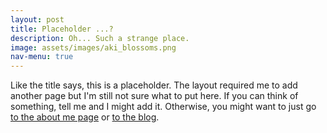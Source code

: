 ```yaml
---
layout: post
title: Placeholder ...?
description: Oh... Such a strange place.
image: assets/images/aki_blossoms.png
nav-menu: true
---
```

<script src="/assets/js/aes.js"></script>
<div id="hints">
Like the title says, this is a placeholder. The layout required me to add another page but I'm still not sure what to put here. If you can think of something, tell me and I might add it. Otherwise, you might want to just go <a href="/landing.html">to the about me page</a> or <a href="/all_posts.html">to the blog</a>.
</div>

<script>
const alpha = "U2FsdGVkX1/i8upe8yVcMImDkoMTR5nkwCH2/XLtOdU7TEPXC/dtaRXY3+9gazvGGCU0Q4mi8whh8eHn0IZOR1oqQmXG5SErv6N9nYVQGbcEIDcin7tNnp4apI9UEH3MetilPzTldy/NOSGW0Cbr74SgsOCwINNvAvD1Gi3ig2I8Vy3W8c2HWIbxnk7aclnzw9lv3qzmLSXuIR+87foh6J/kfrfZ9UCmGQMh8WrPphuxq3IgJD1zLw+xfxv79bHcDturaOw3y/rqtG7Cf967VFjMWVzXBZ1R76qxR+wA6lbBjn+PzBPPWKDnMY8ld/20ruRHHu8sgHHK1HhNty2Rdy5knMTs6sPx0DymGplJ1bQ=";
const omega = "U2FsdGVkX1+vefL4n379/ISZR3vtJ7vgbJHaSD+8dZge1lOo+7LBxkmry32ssT4dqoOPfQu/5Wb/kKagzo8XgbaYdJwS/npsNT0aQ43MPpWBTV09vjWB8hE5lFFv68d/zQPICipS6ABNpbHDpUzaVKTJxhMfJb+6fAL/sSgBwSlwkbpzxzrAQNp3ZcPbM6CS8hHy+B3N372+srTlTuxp9Px2eeUo0MoMPGKW+W6qn2l3iqrw9JpM39C8PX2EsRYmD9Id6jK06xB/QmKO+/buaw==";
function magic(){
    if(window.location.hash) {
        var passphrase = window.location.hash;
        console.log(passphrase);
        const ciphertexts = [alpha, omega];
        for (const ciphertext of ciphertexts){
            try {
                const bytes = CryptoJS.AES.decrypt(ciphertext, passphrase);
                const cleartext = bytes.toString(CryptoJS.enc.Utf8);
                if (cleartext.length > 0){
                    console.log(cleartext);
                    var para = document.createElement("p");
                    txt = document.createTextNode(cleartext);
                    para.appendChild(txt);
                    document.getElementById("hints").replaceChildren(para);
                }
            } catch (error) {
                console.error(error);
            }
        }
    }
}
window.addEventListener("hashchange", (event) => {magic()});
magic();
</script>
